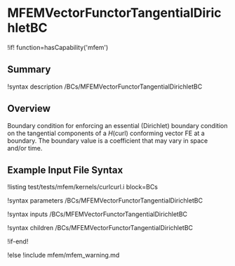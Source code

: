 # MFEMVectorFunctorTangentialDirichletBC

!if! function=hasCapability('mfem')

## Summary

!syntax description /BCs/MFEMVectorFunctorTangentialDirichletBC

## Overview

Boundary condition for enforcing an essential (Dirichlet) boundary condition on the tangential
components of a $H(\mathrm{curl})$ conforming vector FE at a boundary. The boundary value is
a coefficient that may vary in space and/or time.

## Example Input File Syntax

!listing test/tests/mfem/kernels/curlcurl.i block=BCs

!syntax parameters /BCs/MFEMVectorFunctorTangentialDirichletBC

!syntax inputs /BCs/MFEMVectorFunctorTangentialDirichletBC

!syntax children /BCs/MFEMVectorFunctorTangentialDirichletBC

!if-end!

!else
!include mfem/mfem_warning.md
